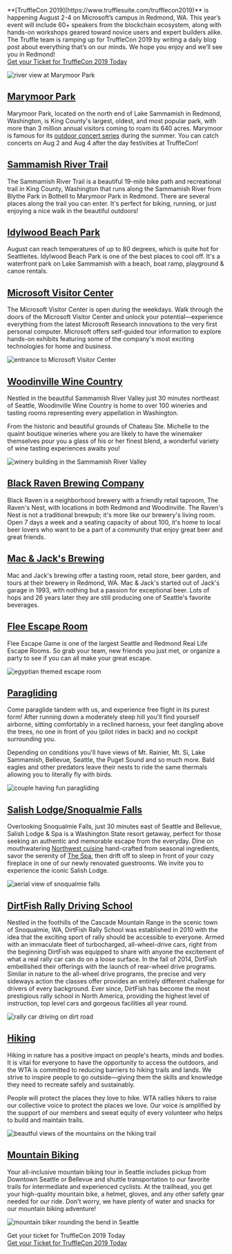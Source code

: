 <div class="post-trufflecon-box mb-5">
  **[TruffleCon 2019](https://www.trufflesuite.com/trufflecon2019)** is happening August 2-4 on Microsoft’s campus in Redmond, WA. This year’s event will include 60+ speakers from the blockchain ecosystem, along with hands-on workshops geared toward novice users and expert builders alike. The Truffle team is ramping up for TruffleCon 2019 by writing a daily blog post about everything that’s on our minds. We hope you enjoy and we’ll see you in Redmond!

  <div class="text-center">
    <a class="btn btn-truffle mt-3" href="/trufflecon2019">Get your Ticket for TruffleCon 2019 Today</a>
  </div>
</div>

![river view at Marymoor Park](/img/blog/the-best-things-to-do-in-seattle-during-trufflecon/layer-1.jpg)

## [Marymoor Park](https://www.kingcounty.gov/services/parks-recreation/parks/parks-and-natural-lands/popular-parks/marymoor.aspx)

Marymoor Park, located on the north end of Lake Sammamish in Redmond, Washington, is King County's largest, oldest, and most popular park, with more than 3 million annual visitors coming to roam its 640 acres. Marymoor is famous for its [outdoor concert series](https://www.marymoorconcerts.com/events) during the summer. You can catch concerts on Aug 2 and Aug 4 after the day festivities at TruffleCon!

## [Sammamish River Trail](https://www.alltrails.com/trail/us/washington/sammamish-river)

The Sammamish River Trail is a beautiful 19-mile bike path and recreational trail in King County, Washington that runs along the Sammamish River from Blythe Park in Bothell to Marymoor Park in Redmond. There are several places along the trail you can enter. It's perfect for biking, running, or just enjoying a nice walk in the beautiful outdoors! 

## [Idylwood Beach Park](https://experienceredmond.com/activities-and-attractions/idylwood-beach-park/)

August can reach temperatures of up to 80 degrees, which is quite hot for Seattleites. Idylwood Beach Park is one of the best places to cool off. It's a waterfront park on Lake Sammamish with a beach, boat ramp, playground & canoe rentals. 

## [Microsoft Visitor Center](https://experienceredmond.com/activities-and-attractions/microsoft-visitors-center/)

The Microsoft Visitor Center is open during the weekdays. Walk through the doors of the Microsoft Visitor Center and unlock your potential—experience everything from the latest Microsoft Research innovations to the very first personal computer. Microsoft offers self-guided tour information to explore hands-on exhibits featuring some of the company's most exciting technologies for home and business.

![entrance to Microsoft Visitor Center](/img/blog/the-best-things-to-do-in-seattle-during-trufflecon/layer-2.jpg)

## [Woodinville Wine Country](https://woodinvillewinecountry.com/)

Nestled in the beautiful Sammamish River Valley just 30 minutes northeast of Seattle, Woodinville Wine Country is home to over 100 wineries and tasting rooms representing every appellation in Washington.

From the historic and beautiful grounds of Chateau Ste. Michelle to the quaint boutique wineries where you are likely to have the winemaker themselves pour you a glass of his or her finest blend, a wonderful variety of wine tasting experiences awaits you!

![winery building in the Sammamish River Valley](/img/blog/the-best-things-to-do-in-seattle-during-trufflecon/layer-3.jpg)
 
## [Black Raven Brewing Company](http://www.blackravenbrewing.com/)

Black Raven is a neighborhood brewery with a friendly retail taproom, The Raven's Nest, with locations in both Redmond and Woodinville. The Raven's Nest is not a traditional brewpub; it's more like our brewery's living room. Open 7 days a week and a seating capacity of about 100, it's home to local beer lovers who want to be a part of a community that enjoy great beer and great friends. 

## [Mac & Jack's Brewing](https://www.macandjacks.com/)

Mac and Jack's brewing offer a tasting room, retail store, beer garden, and tours at their brewery in Redmond, WA. Mac & Jack's started out of Jack's garage in 1993, with nothing but a passion for exceptional beer. Lots of hops and 26 years later they are still producing one of Seattle's favorite beverages.

## [Flee Escape Room](https://www.fleeescape.com/)

Flee Escape Game is one of the largest Seattle and Redmond Real Life Escape Rooms. So grab your team, new friends you just met, or organize a party to see if you can all make your great escape.

![egyptian themed escape room](/img/blog/the-best-things-to-do-in-seattle-during-trufflecon/layer-4.jpg)

## [Paragliding](http://www.tigermountainparagliding.com/fly-tandem/)

Come paraglide tandem with us, and experience free flight in its purest form! After running down a moderately steep hill you'll find yourself airborne, sitting comfortably in a reclined harness, your feet dangling above the trees, no one in front of you (pilot rides in back) and no cockpit surrounding you.

Depending on conditions you'll have views of Mt. Rainier, Mt. Si, Lake Sammamish, Bellevue, Seattle, the Puget Sound and so much more. Bald eagles and other predators leave their nests to ride the same thermals allowing you to literally fly with birds.

![couple having fun paragliding](/img/blog/the-best-things-to-do-in-seattle-during-trufflecon/layer-5.jpg)

## [Salish Lodge/Snoqualmie Falls](https://www.salishlodge.com/)

Overlooking Snoqualmie Falls, just 30 minutes east of Seattle and Bellevue, Salish Lodge & Spa is a Washington State resort getaway, perfect for those seeking an authentic and memorable escape from the everyday. Dine on mouthwatering [Northwest cuisine](https://www.salishlodge.com/dining.php) hand-crafted from seasonal ingredients, savor the serenity of [The Spa](https://www.salishlodge.com/spa.php), then drift off to sleep in front of your cozy fireplace in one of our newly renovated guestrooms. We invite you to experience the iconic Salish Lodge.

![aerial view of snoqualmie falls](/img/blog/the-best-things-to-do-in-seattle-during-trufflecon/layer-6.jpg)

## [DirtFish Rally Driving School](https://www.dirtfish.com/)

Nestled in the foothills of the Cascade Mountain Range in the scenic town of Snoqualmie, WA, DirtFish Rally School was established in 2010 with the idea that the exciting sport of rally should be accessible to everyone. Armed with an immaculate fleet of turbocharged, all-wheel-drive cars, right from the beginning DirtFish was equipped to share with anyone the excitement of what a real rally car can do on a loose surface. In the fall of 2014, DirtFish embellished their offerings with the launch of rear-wheel drive programs. Similar in nature to the all-wheel drive programs, the precise and very sideways action the classes offer provides an entirely different challenge for drivers of every background. Ever since, DirtFish has become the most prestigious rally school in North America, providing the highest level of instruction, top level cars and gorgeous facilities all year round.

![rally car driving on dirt road](/img/blog/the-best-things-to-do-in-seattle-during-trufflecon/layer-7.jpg)

## [Hiking](https://www.wta.org/)

Hiking in nature has a positive impact on people's hearts, minds and bodies. It is vital for everyone to have the opportunity to access the outdoors, and the WTA is committed to reducing barriers to hiking trails and lands. We strive to inspire people to go outside—giving them the skills and knowledge they need to recreate safely and sustainably.

People will protect the places they love to hike. WTA rallies hikers to raise our collective voice to protect the places we love. Our voice is amplified by the support of our members and sweat equity of every volunteer who helps to build and maintain trails.

![beautful views of the mountains on the hiking trail](/img/blog/the-best-things-to-do-in-seattle-during-trufflecon/layer-8.jpg)

## [Mountain Biking](https://seattlemountainbiketours.com/)
 
Your all-inclusive mountain biking tour in Seattle includes pickup from Downtown Seattle or Bellevue and shuttle transportation to our favorite trails for intermediate and experienced cyclists. At the trailhead, you get your high-quality mountain bike, a helmet, gloves, and any other safety gear needed for our ride. Don't worry, we have plenty of water and snacks for our mountain biking adventure!

![mountain biker rounding the bend in Seattle](/img/blog/the-best-things-to-do-in-seattle-during-trufflecon/layer-9.jpg)

<div class="post-trufflecon-box mt-5 text-center">
  Get your ticket for TruffleCon 2019 Today

  <div class="mt-3">
    <a class="btn btn-truffle" href="/trufflecon2019">Get your Ticket for TruffleCon 2019 Today</a>
  </div>
</div>